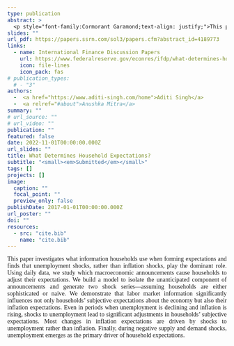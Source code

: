 ```yaml
---
type: publication
abstract: >
  <p style="font-family:Cormorant Garamond;text-align: justify;">This paper investigates what information households use when forming expectations and finds that unemployment shocks, rather than inflation shocks, play the dominant role. Using daily data, we study which macroeconomic announcements cause households to adjust their expectations. We build a model to isolate the unanticipated component of announcements and generate two shock series—assuming households are either sophisticated or naive. We demonstrate that labor market information significantly influences not only households’ subjective expectations about the economy but also their inflation expectations. Even in periods when unemployment is declining and inflation is rising, shocks to unemployment lead to significant adjustments in households’ subjective expectations. Most changes in inflation expectations are driven by shocks to unemployment rather than inflation. Finally, during negative supply and demand shocks, unemployment emerges as the primary driver of household expectations.</p>
slides: ""
url_pdf: https://papers.ssrn.com/sol3/papers.cfm?abstract_id=4189773
links:
  - name: International Finance Discussion Papers
    url: https://www.federalreserve.gov/econres/ifdp/what-determines-household-expectations.htm
    icon: file-lines
    icon_pack: fas
# publication_types:
  # - "3"
authors:
  -  <a href="https://www.aditi-singh.com/home">Aditi Singh</a>
  -  <a relref="#about">Anushka Mitra</a>
summary: ""
# url_source: ""
# url_video: ""
publication: ""
featured: false
date: 2022-11-01T00:00:00.000Z
url_slides: ""
title: What Determines Household Expectations?
subtitle: "<small><em>Submitted</em></small>"
tags: []
projects: []
image:
  caption: ""
  focal_point: ""
  preview_only: false
publishDate: 2017-01-01T00:00:00.000Z
url_poster: ""
doi: ""
resources:
  - src: "cite.bib"
    name: "cite.bib"
---
```

 <p style="font-family:Cormorant Garamond;text-align: justify;">This paper investigates what information households use when forming expectations and finds that unemployment shocks, rather than inflation shocks, play the dominant role. Using daily data, we study which macroeconomic announcements cause households to adjust their expectations. We build a model to isolate the unanticipated component of announcements and generate two shock series—assuming households are either sophisticated or naive. We demonstrate that labor market information significantly influences not only households’ subjective expectations about the economy but also their inflation expectations. Even in periods when unemployment is declining and inflation is rising, shocks to unemployment lead to significant adjustments in households’ subjective expectations. Most changes in inflation expectations are driven by shocks to unemployment rather than inflation. Finally, during negative supply and demand shocks, unemployment emerges as the primary driver of household expectations.</p>
